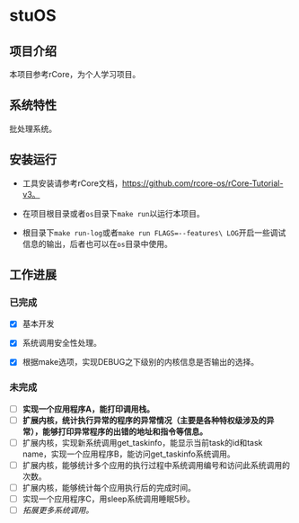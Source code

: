 # stuOS

## 项目介绍

本项目参考rCore，为个人学习项目。

## 系统特性

批处理系统。

## 安装运行

* 工具安装请参考rCore文档，https://github.com/rcore-os/rCore-Tutorial-v3。

* 在项目根目录或者`os`目录下`make run`以运行本项目。

* 根目录下`make run-log`或者`make run FLAGS=--features\ LOG`开启一些调试信息的输出，后者也可以在`os`目录中使用。

## 工作进展

### 已完成

* [x] 基本开发

* [x] 系统调用安全性处理。

* [x] 根据make选项，实现DEBUG之下级别的内核信息是否输出的选择。

### 未完成

* [ ] **实现一个应用程序A，能打印调用栈。**
* [ ] **扩展内核，统计执行异常的程序的异常情况（主要是各种特权级涉及的异常），能够打印异常程序的出错的地址和指令等信息。**
* [ ] 扩展内核，实现新系统调用get_taskinfo，能显示当前task的id和task name，实现一个应用程序B，能访问get_taskinfo系统调用。
* [ ] 扩展内核，能够统计多个应用的执行过程中系统调用编号和访问此系统调用的次数。
* [ ] 扩展内核，能够统计每个应用执行后的完成时间。
* [ ] 实现一个应用程序C，用sleep系统调用睡眠5秒。
* [ ] *拓展更多系统调用。*
